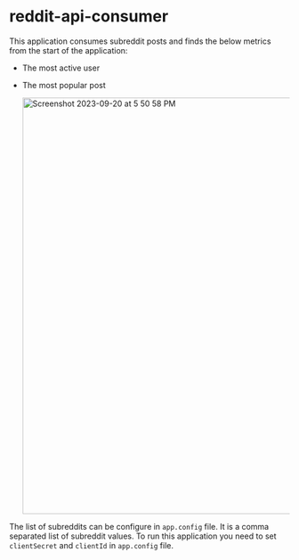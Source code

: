 # reddit-api-consumer
This application consumes subreddit posts and finds the below metrics from the start of the application:
- The most active user
- The most popular post

  <img width="747" alt="Screenshot 2023-09-20 at 5 50 58 PM" src="https://github.com/redwrx/reddit-api-consumer/assets/56006736/93130319-d032-4fb5-8d4c-9ea296650b12">

The list of subreddits can be configure in `app.config` file. It is a comma separated list of subreddit values.
To run this application you need to set `clientSecret` and `clientId` in `app.config` file.
